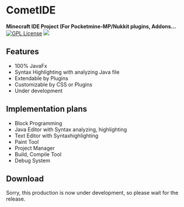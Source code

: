 # CometIDE 
<b>Minecraft IDE Project (For Pocketmine-MP/Nukkit plugins, Addons...</b>
[![GPL License](http://img.shields.io/badge/license-GPL-blue.svg?style=flat)](LICENSE)
<img src="https://raw.githubusercontent.com/itsu-dev/CometIDE/master/CometIDE.png">

## Features
- 100% JavaFx
- Syntax Highlighting with analyzing Java file
- Extendable by Plugins
- Customizable by CSS or Plugins
- Under development  
  
## Implementation plans
- Block Programming  
- Java Editor with Syntax analyzing, highlighting  
- Text Editor with Syntaxhighlighting  
- Paint Tool  
- Project Manager  
- Build, Compile Tool  
- Debug System  
  
## Download
Sorry, this production is now under development, so please wait for the release.
